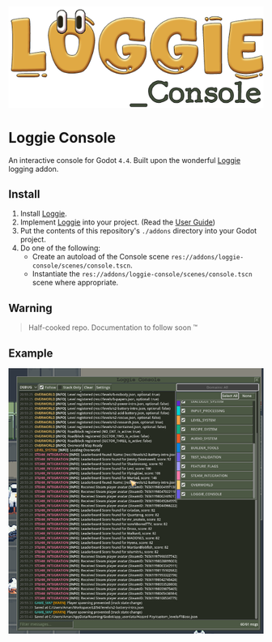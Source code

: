 ![LoggieConsole.PNG](assets/loggie-console-logo.png)
# Loggie Console
An interactive console for Godot `4.4`. Built upon the wonderful [Loggie](https://github.com/Shiva-Shadowsong/loggie) logging addon.

## Install

1. Install [Loggie](https://github.com/Shiva-Shadowsong/loggie).
2. Implement [Loggie](https://github.com/Shiva-Shadowsong/loggie) into your project. (Read the [User Guide](https://github.com/Shiva-Shadowsong/loggie/blob/main/docs/USER_GUIDE.md))
3. Put the contents of this repository's `./addons` directory into your Godot project.
4. Do one of the following:
   - Create an autoload of the Console scene `res://addons/loggie-console/scenes/console.tscn`.
   - Instantiate the `res://addons/loggie-console/scenes/console.tscn` scene where appropriate.

## Warning

> Half-cooked repo. Documentation to follow soon :tm: 

## Example
![capture.PNG](assets/capture.PNG)
